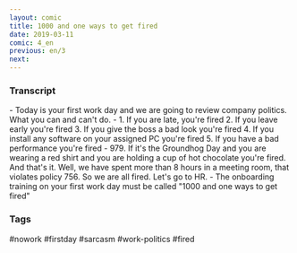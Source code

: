 ```yaml
---
layout: comic
title: 1000 and one ways to get fired
date: 2019-03-11
comic: 4_en
previous: en/3
next:
---
```


<h3>Transcript</h3>
<p>
    - Today is your first work day and we are going to review company politics. What you can and can't do.
    - 1. If you are late, you're fired 2. If you leave early you're fired 3. If you give the boss a bad look you're fired 4. If you install any software on your assigned PC you're fired 5. If you have a bad performance you're fired
    - 979. If it's the Groundhog Day and you are wearing a red shirt and you are holding a cup of hot chocolate you're fired. And that's it. Well, we have spent more than 8 hours in a meeting room, that violates policy 756. So we are all fired. Let's go to HR.
    - The onboarding training on your first work day must be called "1000 and one ways to get fired"
</p>

<h3>Tags</h3>
<p>#nowork #firstday #sarcasm #work-politics #fired</p>
